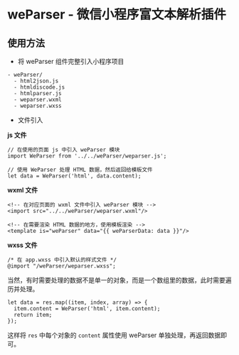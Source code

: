 # weParser - 微信小程序富文本解析插件

## 使用方法

* 将 weParser 组件完整引入小程序项目

```
- weParser/
  - html2json.js
  - htmldiscode.js
  - htmlparser.js
  - weparser.wxml
  - weparser.wxss
```

* 文件引入

**js 文件**

```
// 在使用的页面 js 中引入 weParser 模块
import WeParser from '../../weParser/weparser.js';

// 使用 WeParser 处理 HTML 数据，然后返回给模板文件
let data = WeParser('html', data.content);
```

**wxml 文件**

```
<!-- 在对应页面的 wxml 文件中引入 weParser 模块 -->
<import src="../../weParser/weparser.wxml"/>

<!-- 在需要渲染 HTML 数据的地方，使用模板渲染 -->
<template is="weParser" data="{{ weParserData: data }}"/>
```

**wxss 文件**

```
/* 在 app.wxss 中引入默认的样式文件 */
@import "/weParser/weparser.wxss";
```

当然，有时需要处理的数据不是单一的对象，而是一个数组里的数据，此时需要遍历并处理。

```
let data = res.map((item, index, array) => {
  item.content = WeParser('html', item.content);
  return item;
});
```

这样将 `res` 中每个对象的 `content` 属性使用 weParser 单独处理，再返回数据即可。